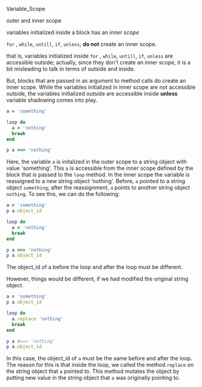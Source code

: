 Variable_Scope

<!-- Variable Scope -->

outer and inner scope

variables initialized inside a block has an _inner scope_

`for` , `while`, `untill`, `if`, `unless`, __do not__ create an inner scope.

that is, variables initialized inside `for` , `while`, `untill`, `if`, `unless` are accessible outside; actually, since they don't create an inner scope, it is a bit misleading to talk in terms of outside and inside. 

But, blocks that are passed in as argument to method calls do create an inner scope. While the variables initialized in inner scope are not accessible outside, the variables initialized outside are accessible inside __unless__ variable shadowing comes into play. 

```ruby
a = 'something'

loop do
  a = 'nothing'
  break
end

p a ==> 'nothing'
```



Here, the variable `a` is initalized in the outer scope to a string object with value 'something'. This `a` is accessible from the inner scope defined by the block that is passed to the `loop` method. In the inner scope the variable is reassigned to a new string object 'nothing'. Before, `a` pointed to a string object `something`; after the reassignment, `a` points to another string object `nothing`. To see this, we can do the following:

```ruby
a = 'something'
p a.object_id

loop do
  a = 'nothing'
  break
end

p a ==> 'nothing'
p a.object_id
```

The object_id of a before the loop and after the loop must be different. 

However, things would be different, if we had modified the original string object.

```ruby
a = 'something'
p a.object_id

loop do
  a.replace 'nothing'
  break
end

p a #==> 'nothing'
p a.object_id
```

In this case, the object_id of  `a` must be the same before and after the loop. The reason for this is that inside the loop, we called the method `replace` on the string object that `a` pointed to. This method mutates the object by putting new value in the string object that `a` was originally pointing to. 